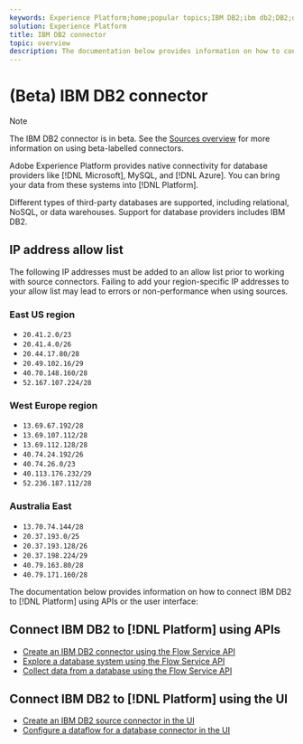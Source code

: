 ```yaml
---
keywords: Experience Platform;home;popular topics;IBM DB2;ibm db2;DB2;db2
solution: Experience Platform
title: IBM DB2 connector
topic: overview
description: The documentation below provides information on how to connect IBM DB2 to Platform using APIs or the user interface.
---
```


# (Beta) IBM DB2 connector

>[!NOTE]
>
>The IBM DB2 connector is in beta. See the [Sources overview](../../home.md#terms-and-conditions) for more information on using beta-labelled connectors.

Adobe Experience Platform provides native connectivity for database providers like [!DNL Microsoft], MySQL, and [!DNL Azure]. You can bring your data from these systems into [!DNL Platform].

Different types of third-party databases are supported, including relational, NoSQL, or data warehouses. Support for database providers includes IBM DB2.

## IP address allow list

The following IP addresses must be added to an allow list prior to working with source connectors. Failing to add your region-specific IP addresses to your allow list may lead to errors or non-performance when using sources.

### East US region

- `20.41.2.0/23`
- `20.41.4.0/26`
- `20.44.17.80/28`
- `20.49.102.16/29`
- `40.70.148.160/28`
- `52.167.107.224/28`

### West Europe region

- `13.69.67.192/28`
- `13.69.107.112/28`
- `13.69.112.128/28`
- `40.74.24.192/26`
- `40.74.26.0/23`
- `40.113.176.232/29`
- `52.236.187.112/28`

### Australia East

- `13.70.74.144/28`
- `20.37.193.0/25`
- `20.37.193.128/26`
- `20.37.198.224/29`
- `40.79.163.80/28`
- `40.79.171.160/28`

The documentation below provides information on how to connect IBM DB2 to [!DNL Platform] using APIs or the user interface:

## Connect IBM DB2 to [!DNL Platform] using APIs

- [Create an IBM DB2 connector using the Flow Service API](../../tutorials/api/create/databases/ibm-db2.md)
- [Explore a database system using the Flow Service API](../../tutorials/api/explore/database-nosql.md)
- [Collect data from a database using the Flow Service API](../../tutorials/api/collect/database-nosql.md)

## Connect IBM DB2 to [!DNL Platform] using the UI

- [Create an IBM DB2 source connector in the UI](../../tutorials/ui/create/databases/ibm-db2.md)
- [Configure a dataflow for a database connector in the UI](../../tutorials/ui/dataflow/databases.md)